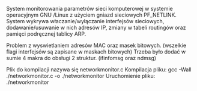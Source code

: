 System monitorowania parametrów sieci komputerowej w systemie operacyjnym GNU /Linux z użyciem gniazd sieciowych PF_NETLINK.
System wykrywa właczanie/wyłączanie interfejsów sieciowych, dodawanie/usuwanie w nich adresów IP, zmiany w tabeli routingów oraz pamięci podręcznej tablicy ARP.

Problem z wyswietlaniem adresów MAC oraz masek bitowych. (wszelkie flagi interfejsów są zapisane w maskach bitowych)
Trzeba było dodać w sumie 4 makra do obsługi 2 struktur. (ifinfomsg oraz ndmsg)

Plik do kompilacji nazywa się networkmonitor.c 
Kompilacja pliku: 
gcc -Wall ./networkmonitor.c -o ./networkmonitor
Uruchomienie pliku:
./networkmonitor